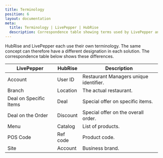 ```yaml
---
title: Terminology
position: 6
layout: documentation
meta:
  title: Terminology | LivePepper | HubRise
  description: Correspondence table showing terms used by LivePepper and those used on HubRise for the same concept. Connect apps and synchronise your data.
---
```


HubRise and LivePepper each use their own terminology. The same concept can therefore have a different designation in each solution. The correspondence table below shows these differences.

| LivePepper             | HubRise  | Description                            |
| ---------------------- | -------- | -------------------------------------- |
| Account                | User ID  | Restaurant Managers unique identifier. |
| Branch                 | Location | The actual restaurant.                 |
| Deal on Specific Items | Deal     | Special offer on specific items.       |
| Deal on the Order      | Discount | Special offer on the overall order.    |
| Menu                   | Catalog  | List of products.                      |
| POS Code               | Ref code | Product code.                          |
| Site                   | Account  | Business brand.                        |
